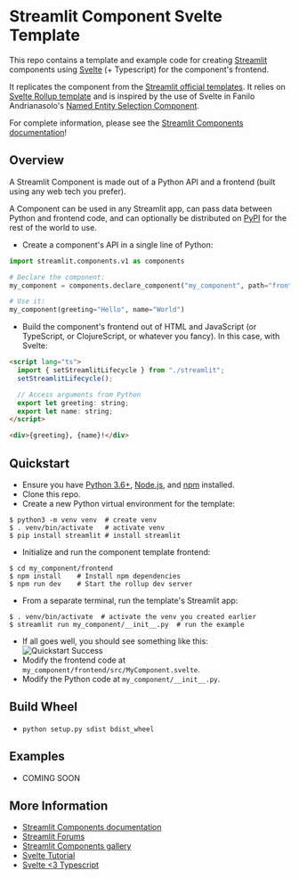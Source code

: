 # Streamlit Component Svelte Template

This repo contains a template and example code for creating [Streamlit](https://streamlit.io) components using [Svelte](https://svelte.dev/) (+ Typescript) for the component's frontend.

It replicates the component from the [Streamlit official templates](https://github.com/streamlit/component-template). It relies on [Svelte Rollup template](https://github.com/sveltejs/template) and is inspired by the use of Svelte in Fanilo Andrianasolo's [Named Entity Selection Component](https://github.com/andfanilo/streamlit-named-entity-svelte).

For complete information, please see the [Streamlit Components documentation](https://docs.streamlit.io/en/latest/streamlit_components.html)!

## Overview

A Streamlit Component is made out of a Python API and a frontend (built using any web tech you prefer).

A Component can be used in any Streamlit app, can pass data between Python and frontend code, and can optionally be distributed on [PyPI](https://pypi.org/) for the rest of the world to use.

- Create a component's API in a single line of Python:

```python
import streamlit.components.v1 as components

# Declare the component:
my_component = components.declare_component("my_component", path="frontend/public")

# Use it:
my_component(greeting="Hello", name="World")
```

- Build the component's frontend out of HTML and JavaScript (or TypeScript, or ClojureScript, or whatever you fancy). In this case, with Svelte:

```html
<script lang="ts">
  import { setStreamlitLifecycle } from "./streamlit";
  setStreamlitLifecycle();

  // Access arguments from Python
  export let greeting: string;
  export let name: string;
</script>

<div>{greeting}, {name}!</div>
```

## Quickstart

- Ensure you have [Python 3.6+](https://www.python.org/downloads/), [Node.js](https://nodejs.org), and [npm](https://docs.npmjs.com/downloading-and-installing-node-js-and-npm) installed.
- Clone this repo.
- Create a new Python virtual environment for the template:

```
$ python3 -m venv venv  # create venv
$ . venv/bin/activate   # activate venv
$ pip install streamlit # install streamlit
```

- Initialize and run the component template frontend:

```
$ cd my_component/frontend
$ npm install    # Install npm dependencies
$ npm run dev    # Start the rollup dev server
```

- From a separate terminal, run the template's Streamlit app:

```
$ . venv/bin/activate  # activate the venv you created earlier
$ streamlit run my_component/__init__.py  # run the example
```

- If all goes well, you should see something like this:
  ![Quickstart Success](quickstart.png)
- Modify the frontend code at `my_component/frontend/src/MyComponent.svelte`.
- Modify the Python code at `my_component/__init__.py`.

## Build Wheel
- `python setup.py sdist bdist_wheel`

## Examples

- COMING SOON

## More Information

- [Streamlit Components documentation](https://docs.streamlit.io/en/stable/streamlit_components.html)
- [Streamlit Forums](https://discuss.streamlit.io/tag/custom-components)
- [Streamlit Components gallery](https://www.streamlit.io/components)
- [Svelte Tutorial](https://svelte.dev/tutorial)
- [Svelte <3 Typescript](https://svelte.dev/blog/svelte-and-typescript)
